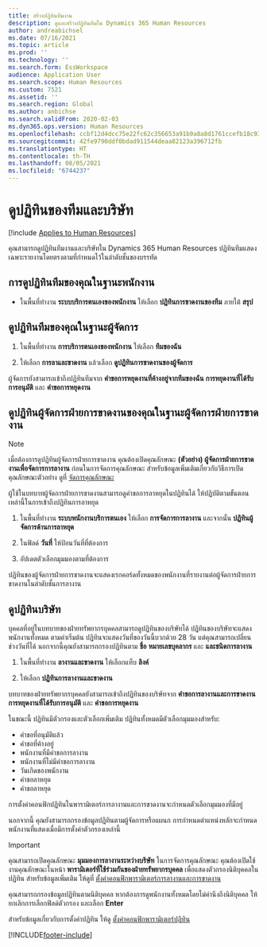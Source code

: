 ```yaml
---
title: สร้างปฏิทินทีมงาน
description: ดูและสร้างปฏิทินทีมใน Dynamics 365 Human Resources
author: andreabichsel
ms.date: 07/16/2021
ms.topic: article
ms.prod: ''
ms.technology: ''
ms.search.form: EssWorkspace
audience: Application User
ms.search.scope: Human Resources
ms.custom: 7521
ms.assetid: ''
ms.search.region: Global
ms.author: anbichse
ms.search.validFrom: 2020-02-03
ms.dyn365.ops.version: Human Resources
ms.openlocfilehash: ccbf12d4dcc75e22fc62c356653a91b9a8a8d1761ccefb18c93e65f343250830
ms.sourcegitcommit: 42fe9790ddf0bdad911544deaa82123a396712fb
ms.translationtype: HT
ms.contentlocale: th-TH
ms.lasthandoff: 08/05/2021
ms.locfileid: "6744237"
---
```

# <a name="view-team-and-company-calendars"></a>ดูปฏิทินของทีมและบริษัท

[!include [Applies to Human Resources](../includes/applies-to-hr.md)]

คุณสามารถดูปฏิทินทีมงานและบริษัทใน Dynamics 365 Human Resources ปฏิทินทีมแสดงเฉพาะรายงานโดยตรงตามที่กำหนดไว้ในลำดับชั้นของบรรทัด

## <a name="view-your-team-calendar-as-an-employee"></a>การดูปฏิทินทีมของคุณในฐานะพนักงาน

- ในพื้นที่ทำงาน **ระบบบริการตนเองของพนักงาน** ให้เลือก **ปฏิทินการขาดงานของทีม** ภายใต้ **สรุป**

## <a name="view-your-team-calendar-as-a-manager"></a>ดูปฏิทินทีมของคุณในฐานะผู้จัดการ

1. ในพื้นที่ทำงาน **การบริการตนเองของพนักงาน** ให้เลือก **ทีมของฉัน**

2. ให้เลือก **การลาและขาดงาน** แล้วเลือก **ดูปฏิทินการขาดงานของผู้จัดการ**

ผู้จัดการยังสามารถเข้าถึงปฏิทินทีมจาก **คำขอการหยุดงานที่ค้างอยู่จากทีมของฉัน** **การหยุดงานที่ได้รับการอนุมัติ** และ **คำขอการหยุดงาน** 

## <a name="view-your-absence-manager-calendar-as-the-absence-manager"></a>ดูปฏิทินผู้จัดการฝ่ายการขาดงานของคุณในฐานะผู้จัดการฝ่ายการขาดงาน

> [!NOTE]
> เมื่อต้องการดูปฏิทินผู้จัดการฝ่ายการขาดงาน คุณต้องเปิดคุณลักษณะ **(ตัวอย่าง) ผู้จัดการฝ่ายการขาดงานเพื่อจัดการการลางาน** ก่อนในการจัดการคุณลักษณะ สำหรับข้อมูลเพิ่มเติมเกี่ยวกับวิธีการเปิดคุณลักษณะตัวอย่าง ดูที่ [จัดการคุณลักษณะ](hr-admin-manage-features.md)

ผู้ใช้ในบทบาทผู้จัดการฝ่ายการขาดงานสามารถดูคำขอการลาหยุดในปฏิทินได้ ให้ปฏิบัติตามขั้นตอนเหล่านี้ในการเข้าถึงปฏิทินการลาหยุด

1. ในพื้นที่ทำงาน **ระบบพนักงานบริการตนเอง** ให้เลือก **การจัดการการลางาน** และจากนั้น **ปฏิทินผู้จัดการด้านการลาหยุด**

2. ในฟิลด์ **วันที่** ให้ป้อนวันที่ที่ต้องการ

3. อัปเดตตัวเลือกมุมมองตามที่ต้องการ

ปฏิทินของผู้จัดการฝ่ายการขาดงานจะแสดงเรกคอร์ดทั้งหมดของพนักงานที่รายงานต่อผู้จัดการฝ่ายการขาดงานในลำดับชั้นการลางาน

## <a name="view-a-company-calendar"></a>ดูปฏิทินบริษัท

บุคคลที่อยู่ในบทบาทของฝ่ายทรัพยากรบุคคลสามารถดูปฏิทินของบริษัทได้ ปฏิทินของบริษัทจะแสดงพนักงานทั้งหมด ตามค่าเริ่มต้น ปฏิทินจะแสดงวันที่ของวันนี้บวกด้วย 28 วัน แต่คุณสามารถเปลี่ยนช่วงวันที่ได้ นอกจากนี้คุณยังสามารถกรองปฏิทินตาม **ชื่อ** **หมายเลขบุคลากร** และ **และชนิดการลางาน**

1. ในพื้นที่ทำงาน **ลางานและขาดงาน** ให้เลือกแท็บ **ลิงค์**

2. ให้เลือก **ปฏิทินการลางานและขาดงาน**

บทบาทของฝ่ายทรัพยากรบุคคลยังสามารถเข้าถึงปฏิทินของบริษัทจาก **คำขอการลางานและการขาดงาน** **การหยุดงานที่ได้รับการอนุมัติ** และ **คำขอการหยุดงาน** 

ในขณะนี้ ปฏิทินมีตัวกรองและตัวเลือกเพิ่มเติม ปฏิทินทั้งหมดมีตัวเลือกมุมมองสำหรับ:

- คำขอที่อนุมัติแล้ว
- คำขอที่ค้างอยู่
- พนักงานที่มีคำขอการลางาน
- พนักงานที่ไม่มีคำขอการลางาน
- วันเกิดของพนักงาน
- คำขอลาหยุด 
- คำขอลาหยุด

การตั้งค่าคอนฟิกปฏิทินในพารามิเตอร์การลางานและการขาดงานจะกำหนดตัวเลือกมุมมองที่มีอยู่

นอกจากนี้ คุณยังสามารถกรองข้อมูลปฏิทินตามผู้จัดการหรือแผนก การกำหนดตำแหน่งหลักจะกำหนดพนักงานที่แสดงเมื่อมีการตั้งค่าตัวกรองเหล่านี้ 

> [!IMPORTANT]
> คุณสามารถเปิดคุณลักษณะ **มุมมองการลางานระหว่างบริษัท** ในการจัดการคุณลักษณะ คุณต้องเปิดใช้งานคุณลักษณะในหน้า **พารามิเตอร์ที่ใช้ร่วมกันของฝ่ายทรัพยากรบุคคล** เพื่อแสดงตัวกรองนิติบุคคลในปฏิทิน สำหรับข้อมูลเพิ่มเติม ให้ดูที่ [ตั้งค่าคอนฟิกพารามิเตอร์การลางานและการขาดงาน](hr-leave-and-absence-parameters.md)
> 
> คุณสามารถกรองข้อมูลปฏิทินตามนิติบุคคล หากต้องการดูพนักงานทั้งหมดโดยไม่คำนึงถึงนิติบุคคล ให้ยกเลิกการเลือกฟิลด์ตัวกรอง และเลือก **Enter** 

สำหรับข้อมูลเกี่ยวกับการตั้งค่าปฏิทิน ให้ดู [ตั้งค่าคอนฟิกพารามิเตอร์ปฏิทิน](hr-leave-and-absence-parameters.md?configure-calendar-parameters)

[!INCLUDE[footer-include](../includes/footer-banner.md)]
